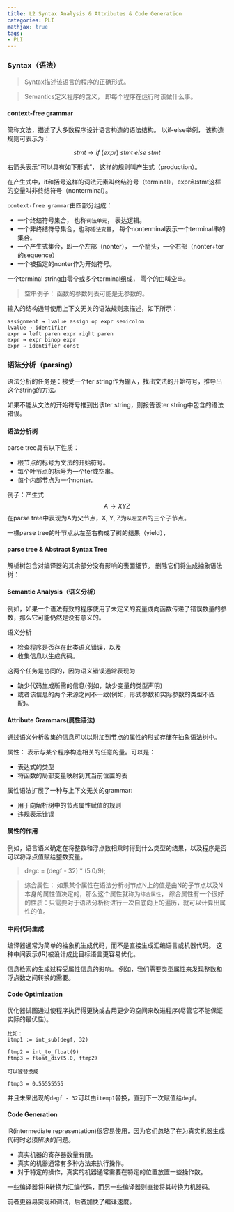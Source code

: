 ```yaml
---
title: L2 Syntax Analysis & Attributes & Code Generation
categories: PLI
mathjax: true
tags:
- PLI
---
```


### Syntax（语法）
> Syntax描述该语言的程序的正确形式。

> Semantics定义程序的含义， 即每个程序在运行时该做什么事。

#### context-free grammar
简称文法，描述了大多数程序设计语言构造的语法结构。
以if-else举例， 该构造规则可表示为：

$$ stmt \to if \ (expr) \ stmt \ else \ stmt $$

右箭头表示“可以具有如下形式”， 这样的规则叫产生式（production）。

在产生式中，if和括号这样的词法元素叫终结符号（terminal），expr和stmt这样的变量叫非终结符号（nonterminal）。

`context-free grammar`由四部分组成：
- 一个终结符号集合， 也称`词法单元`， 表达逻辑。
- 一个非终结符号集合，也称`语法变量`， 每个nonterminal表示一个terminal串的集合。
- 一个产生式集合，即一个左部（nonter）， 一个箭头，一个右部（nonter+ter的sequence）
- 一个被指定的nonter作为开始符号。

 一个terminal string由零个或多个terminal组成， 零个的由叫空串。
 > 空串例子： 函数的参数列表可能是无参数的。

输入的结构通常使用上下文无关的语法规则来描述，如下所示：
```
assignment → lvalue assign op expr semicolon
lvalue → identifier
expr → left paren expr right paren
expr → expr binop expr
expr → identifier const
```

### 语法分析（parsing）
语法分析的任务是：接受一个ter string作为输入，找出文法的开始符号，推导出这个string的方法。

如果不能从文法的开始符号推到出该ter string，则报告该ter string中包含的语法错误。

#### 语法分析树
parse tree具有以下性质：
- 根节点的标号为文法的开始符号。
- 每个叶节点的标号为一个ter或空串。
- 每个内部节点为一个nonter。

例子：产生式$$ A \to XYZ $$ 在parse tree中表现为A为父节点，X, Y, Z为`从左至右`的三个子节点。

一棵parse tree的叶节点从左至右构成了树的结果（yield），
#### parse tree & Abstract Syntax Tree
解析树包含对编译器的其余部分没有影响的表面细节。 删除它们将生成抽象语法树：

#### Semantic Analysis（语义分析）
例如，如果一个语法有效的程序使用了未定义的变量或向函数传递了错误数量的参数，那么它可能仍然是没有意义的。 

语义分析
- 检查程序是否存在此类语义错误，以及
- 收集信息以生成代码。 

这两个任务是协同的，因为语义错误通常表现为
- 缺少代码生成所需的信息(例如，缺少变量的类型声明)
- 或者该信息的两个来源之间不一致(例如，形式参数和实际参数的类型不匹配)。

#### Attribute Grammars(属性语法)
通过语义分析收集的信息可以以附加到节点的属性的形式存储在抽象语法树中。 

属性： 表示与某个程序构造相关的任意的量。可以是：
- 表达式的类型
- 将函数的局部变量映射到其当前位置的表

属性语法扩展了一种与上下文无关的grammar:
- 用于向解析树中的节点属性赋值的规则
- 违规表示错误

#### 属性的作用
例如，语言语义确定在将整数和浮点数相乘时得到什么类型的结果，以及程序是否可以将浮点值赋给整数变量。
> degc = (degf - 32) * (5.0/9);

> 综合属性： 如果某个属性在语法分析树节点N上的值是由N的子节点以及N本身的属性值决定的，那么这个属性就称为`综合属性`， 综合属性有一个很好的性质：只需要对于语法分析树进行一次自底向上的遍历，就可以计算出属性的值。

#### 中间代码生成
编译器通常为简单的抽象机生成代码，而不是直接生成汇编语言或机器代码。 这种中间表示(IR)被设计成比目标语言更容易优化。 

信息检索的生成过程受属性信息的影响。 例如，我们需要类型属性来发现整数和浮点数之间转换的需要。

#### Code Optimization
优化器试图通过使程序执行得更快或占用更少的空间来改进程序(尽管它不能保证实际的最优性)。
```
比如：
itmp1 := int_sub(degf, 32)

ftmp2 = int_to_float(9) 
ftmp3 = float_div(5.0, ftmp2)

可以被替换成

ftmp3 = 0.55555555
```
并且未来出现的`degf - 32`可以由`itemp1`替换，直到下一次赋值给`degf`。

#### Code Generation
IR(intermediate representation)很容易使用，因为它们忽略了在为真实机器生成代码时必须解决的问题。 

- 真实机器的寄存器数量有限。 
- 真实的机器通常有多种方法来执行操作。 
- 对于特定的操作，真实的机器通常需要在特定的位置放置一些操作数。

一些编译器将IR转换为汇编代码，而另一些编译器则直接将其转换为机器码。 

前者更容易实现和调试，后者加快了编译速度。